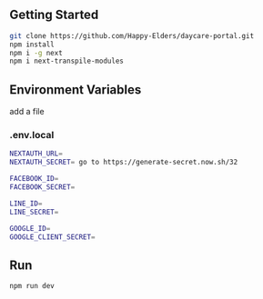 ## Getting Started

```bash
git clone https://github.com/Happy-Elders/daycare-portal.git
npm install
npm i -g next
npm i next-transpile-modules
```

## Environment Variables

add a file
### .env.local
```bash
NEXTAUTH_URL=
NEXTAUTH_SECRET= go to https://generate-secret.now.sh/32

FACEBOOK_ID=
FACEBOOK_SECRET=

LINE_ID=
LINE_SECRET=

GOOGLE_ID=
GOOGLE_CLIENT_SECRET=
```



## Run

```bash
npm run dev
```
